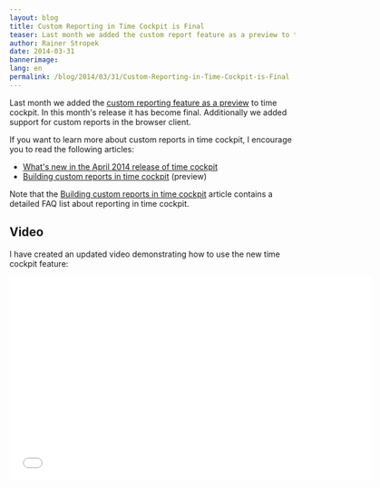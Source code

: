 ```yaml
---
layout: blog
title: Custom Reporting in Time Cockpit is Final
teaser: Last month we added the custom report feature as a preview to time cockpit. In this month's release it has become final. Additionally we added support for custom reports in the browser client.
author: Rainer Stropek
date: 2014-03-31
bannerimage: 
lang: en
permalink: /blog/2014/03/31/Custom-Reporting-in-Time-Cockpit-is-Final
---
```


<p>Last month we added the <a href="http://www.timecockpit.com/blog/2014/02/27/Building-Custom-Reports-in-Time-Cockpit">custom reporting feature as a preview</a> to time cockpit. In this month's release it has become final. Additionally we added support for custom reports in the browser client.</p><p>If you want to learn more about custom reports in time cockpit, I encourage you to read the following articles:</p><ul>
  <li>
    <a href="~/blog/2014/03/31/Whats-New-in-Version-April-2014">What's new in the April 2014 release of time cockpit</a>
  </li>
  <li>
    <a href="http://www.timecockpit.com/blog/2014/02/27/Building-Custom-Reports-in-Time-Cockpit">Building custom reports in time cockpit</a> (preview)</li>
</ul><p class="showcase">Note that the <a href="http://www.timecockpit.com/blog/2014/02/27/Building-Custom-Reports-in-Time-Cockpit">Building custom reports in time cockpit</a> article contains a detailed FAQ list about reporting in time cockpit.</p><h2>Video</h2><p>I have created an updated video demonstrating how to use the new time cockpit feature:</p><div class="videoWrapper">
  <iframe width="640" height="360" src="//www.youtube.com/embed/VOT514DXCNE?list=UUo2T5CWtdbj4NveB5flTD4A" frameborder="0" allowfullscreen="allowfullscreen"></iframe>
</div>